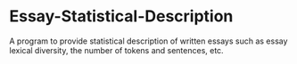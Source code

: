 # Essay-Statistical-Description
A program to provide statistical description of written essays such as essay lexical diversity, the number of tokens and sentences, etc.
